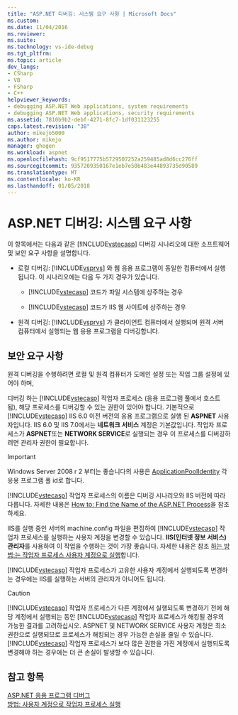 ```yaml
---
title: "ASP.NET 디버깅: 시스템 요구 사항 | Microsoft Docs"
ms.custom: 
ms.date: 11/04/2016
ms.reviewer: 
ms.suite: 
ms.technology: vs-ide-debug
ms.tgt_pltfrm: 
ms.topic: article
dev_langs:
- CSharp
- VB
- FSharp
- C++
helpviewer_keywords:
- debugging ASP.NET Web applications, system requirements
- debugging ASP.NET Web applications, security requirements
ms.assetid: 7810b9b2-debf-4271-8fc7-1df031123255
caps.latest.revision: "38"
author: mikejo5000
ms.author: mikejo
manager: ghogen
ms.workload: aspnet
ms.openlocfilehash: 9cf9517775b5729507252a259485ad8d6cc276ff
ms.sourcegitcommit: 9357209350167e1eb7e50b483e44893735d90589
ms.translationtype: MT
ms.contentlocale: ko-KR
ms.lasthandoff: 01/05/2018
---
```

# <a name="aspnet-debugging-system-requirements"></a>ASP.NET 디버깅: 시스템 요구 사항
이 항목에서는 다음과 같은 [!INCLUDE[vstecasp](../code-quality/includes/vstecasp_md.md)] 디버깅 시나리오에 대한 소프트웨어 및 보안 요구 사항을 설명합니다.  
  
-   로컬 디버깅: [!INCLUDE[vsprvs](../code-quality/includes/vsprvs_md.md)] 와 웹 응용 프로그램이 동일한 컴퓨터에서 실행됩니다. 이 시나리오에는 다음 두 가지 경우가 있습니다.  
  
    -   [!INCLUDE[vstecasp](../code-quality/includes/vstecasp_md.md)] 코드가 파일 시스템에 상주하는 경우  
  
    -   [!INCLUDE[vstecasp](../code-quality/includes/vstecasp_md.md)] 코드가 IIS 웹 사이트에 상주하는 경우  
  
-   원격 디버깅: [!INCLUDE[vsprvs](../code-quality/includes/vsprvs_md.md)] 가 클라이언트 컴퓨터에서 실행되며 원격 서버 컴퓨터에서 실행되는 웹 응용 프로그램을 디버깅합니다.  
  
## <a name="security-requirements"></a>보안 요구 사항  
 원격 디버깅을 수행하려면 로컬 및 원격 컴퓨터가 도메인 설정 또는 작업 그룹 설정에 있어야 하며,  
  
 디버깅 하는 [!INCLUDE[vstecasp](../code-quality/includes/vstecasp_md.md)] 작업자 프로세스 (응용 프로그램 풀에서 호스트 됨), 해당 프로세스를 디버깅할 수 있는 권한이 있어야 합니다. 기본적으로 [!INCLUDE[vstecasp](../code-quality/includes/vstecasp_md.md)] IIS 6.0 이전 버전의 응용 프로그램으로 실행 된 **ASPNET** 사용자입니다. IIS 6.0 및 IIS 7.0에서는 **네트워크 서비스** 계정은 기본값입니다. 작업자 프로세스가 **ASPNET**또는 **NETWORK SERVICE**로 실행되는 경우 이 프로세스를 디버깅하려면 관리자 권한이 필요합니다.

 > [!IMPORTANT]
 > Windows Server 2008 r 2 부터는 좋습니다의 사용은 [ApplicationPoolIdentity](/iis/manage/configuring-security/application-pool-identities) 각 응용 프로그램 풀 id로 합니다.
  
 [!INCLUDE[vstecasp](../code-quality/includes/vstecasp_md.md)] 작업자 프로세스의 이름은 디버깅 시나리오와 IIS 버전에 따라 다릅니다. 자세한 내용은 [How to: Find the Name of the ASP.NET Process](../debugger/how-to-find-the-name-of-the-aspnet-process.md)을 참조하세요.  
  
 IIS를 실행 중인 서버의 machine.config 파일을 편집하여 [!INCLUDE[vstecasp](../code-quality/includes/vstecasp_md.md)] 작업자 프로세스를 실행하는 사용자 계정을 변경할 수 있습니다. **IIS(인터넷 정보 서비스) 관리자**를 사용하여 이 작업을 수행하는 것이 가장 좋습니다. 자세한 내용은 참조 [하는 방법:는 작업자 프로세스 사용자 계정으로 실행](../debugger/how-to-run-the-worker-process-under-a-user-account.md)합니다.  
  
 [!INCLUDE[vstecasp](../code-quality/includes/vstecasp_md.md)] 작업자 프로세스가 고유한 사용자 계정에서 실행되도록 변경하는 경우에는 IIS를 실행하는 서버의 관리자가 아니어도 됩니다.  
  
> [!CAUTION]
>  [!INCLUDE[vstecasp](../code-quality/includes/vstecasp_md.md)] 작업자 프로세스가 다른 계정에서 실행되도록 변경하기 전에 해당 계정에서 실행되는 동안 [!INCLUDE[vstecasp](../code-quality/includes/vstecasp_md.md)] 작업자 프로세스가 해킹될 경우의 가능한 결과를 고려하십시오. ASPNET 및 NETWORK SERVICE 사용자 계정은 최소 권한으로 실행되므로 프로세스가 해킹되는 경우 가능한 손실을 줄일 수 있습니다. [!INCLUDE[vstecasp](../code-quality/includes/vstecasp_md.md)] 작업자 프로세스가 보다 많은 권한을 가진 계정에서 실행되도록 변경해야 하는 경우에는 더 큰 손실이 발생할 수 있습니다.  
  
## <a name="see-also"></a>참고 항목  
 [ASP.NET 응용 프로그램 디버그](../debugger/how-to-enable-debugging-for-aspnet-applications.md)   
 [방법: 사용자 계정으로 작업자 프로세스 실행](../debugger/how-to-run-the-worker-process-under-a-user-account.md)